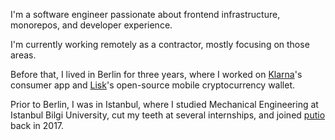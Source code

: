 I'm a software engineer passionate about frontend infrastructure, monorepos, and developer experience. 

I'm currently working remotely as a contractor, mostly focusing on those areas.

Before that, I lived in Berlin for three years, where I worked on [Klarna](https://klarna.com)'s consumer app and [Lisk](https://lisk.com)'s open-source mobile cryptocurrency wallet.

Prior to Berlin, I was in Istanbul, where I studied Mechanical Engineering at Istanbul Bilgi University, cut my teeth at several internships, and joined [putio](https://put.io) back in 2017.
